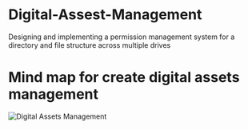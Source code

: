 # Digital-Assest-Management
Designing and implementing a permission management system for a directory and file structure across multiple drives

# Mind map for create digital assets management
![Digital Assets Management](https://github.com/user-attachments/assets/39a7126f-07fd-46cf-95f7-dc6b201427eb)


